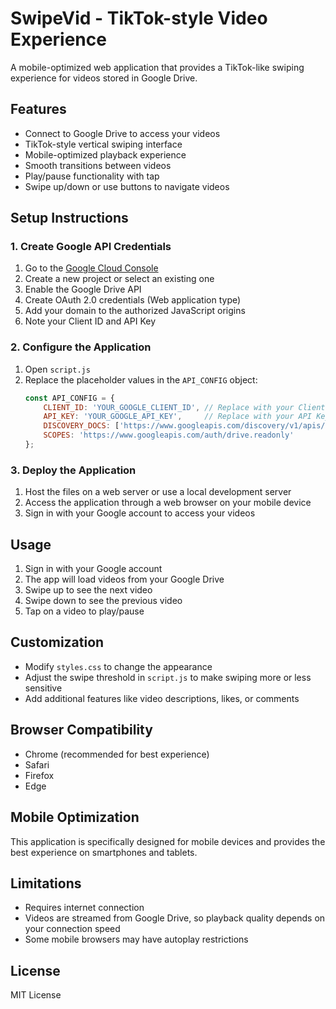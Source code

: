 # SwipeVid - TikTok-style Video Experience

A mobile-optimized web application that provides a TikTok-like swiping experience for videos stored in Google Drive.

## Features

- Connect to Google Drive to access your videos
- TikTok-style vertical swiping interface
- Mobile-optimized playback experience
- Smooth transitions between videos
- Play/pause functionality with tap
- Swipe up/down or use buttons to navigate videos

## Setup Instructions

### 1. Create Google API Credentials

1. Go to the [Google Cloud Console](https://console.cloud.google.com/)
2. Create a new project or select an existing one
3. Enable the Google Drive API
4. Create OAuth 2.0 credentials (Web application type)
5. Add your domain to the authorized JavaScript origins
6. Note your Client ID and API Key

### 2. Configure the Application

1. Open `script.js`
2. Replace the placeholder values in the `API_CONFIG` object:
   ```javascript
   const API_CONFIG = {
       CLIENT_ID: 'YOUR_GOOGLE_CLIENT_ID', // Replace with your Client ID
       API_KEY: 'YOUR_GOOGLE_API_KEY',     // Replace with your API Key
       DISCOVERY_DOCS: ['https://www.googleapis.com/discovery/v1/apis/drive/v3/rest'],
       SCOPES: 'https://www.googleapis.com/auth/drive.readonly'
   };
   ```

### 3. Deploy the Application

1. Host the files on a web server or use a local development server
2. Access the application through a web browser on your mobile device
3. Sign in with your Google account to access your videos

## Usage

1. Sign in with your Google account
2. The app will load videos from your Google Drive
3. Swipe up to see the next video
4. Swipe down to see the previous video
5. Tap on a video to play/pause

## Customization

- Modify `styles.css` to change the appearance
- Adjust the swipe threshold in `script.js` to make swiping more or less sensitive
- Add additional features like video descriptions, likes, or comments

## Browser Compatibility

- Chrome (recommended for best experience)
- Safari
- Firefox
- Edge

## Mobile Optimization

This application is specifically designed for mobile devices and provides the best experience on smartphones and tablets.

## Limitations

- Requires internet connection
- Videos are streamed from Google Drive, so playback quality depends on your connection speed
- Some mobile browsers may have autoplay restrictions

## License

MIT License